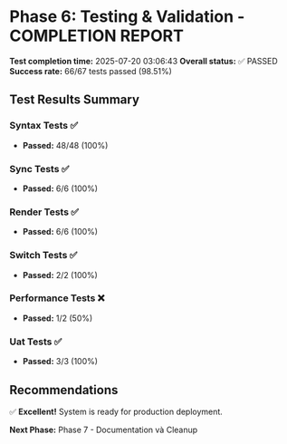 # Phase 6: Testing & Validation - COMPLETION REPORT

**Test completion time:** 2025-07-20 03:06:43
**Overall status:** ✅ PASSED
**Success rate:** 66/67 tests passed (98.51%)

## Test Results Summary

### Syntax Tests ✅
- **Passed:** 48/48 (100%)

### Sync Tests ✅
- **Passed:** 6/6 (100%)

### Render Tests ✅
- **Passed:** 6/6 (100%)

### Switch Tests ✅
- **Passed:** 2/2 (100%)

### Performance Tests ❌
- **Passed:** 1/2 (50%)

### Uat Tests ✅
- **Passed:** 3/3 (100%)

## Recommendations

✅ **Excellent!** System is ready for production deployment.

**Next Phase:** Phase 7 - Documentation và Cleanup

